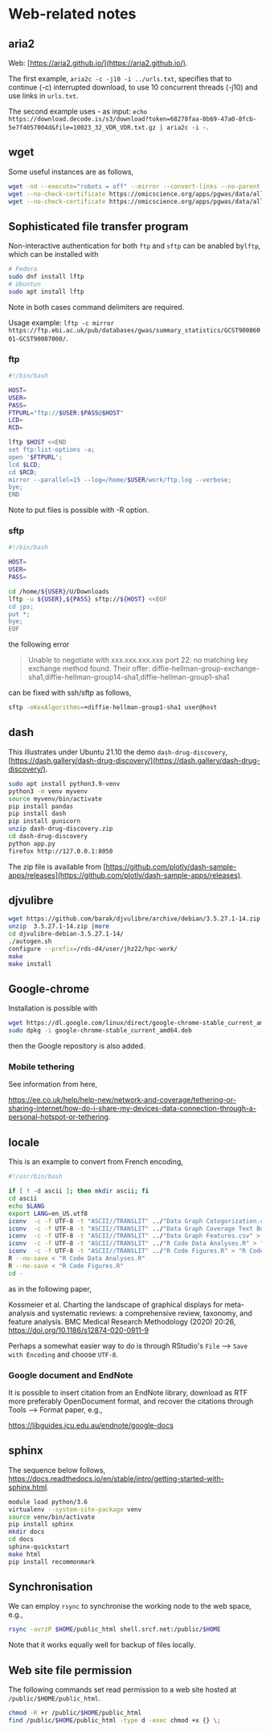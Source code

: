 # Web-related notes

## aria2

Web: [https://aria2.github.io/](https://aria2.github.io/).

The first example, `aria2c -c -j10 -i ../urls.txt`, specifies that to continue (-c) interrupted download, to use 10 concurrent threads (-j10) and use links in `urls.txt`.

The second example uses - as input: `echo https://download.decode.is/s3/download?token=68278faa-0b69-47a0-8fcb-5e7f4057004d&file=10023_32_VDR_VDR.txt.gz | aria2c -i -`.

## wget

Some useful instances are as follows,
```bash
wget -nd --execute="robots = off" --mirror --convert-links --no-parent --wait=5 http://ftp.ebi.ac.uk/pub/databases/spot/eQTL/csv/GTEx_V8/ge/
wget --no-check-certificate https://omicscience.org/apps/pgwas/data/all.grch37.tabix.gz
wget --no-check-certificate https://omicscience.org/apps/pgwas/data/all.grch37.tabix.gz.tbi
```

## Sophisticated file transfer program

Non-interactive authentication for both `ftp` and `sftp` can be anabled by`lftp`, which can be installed with
```bash
# Fedora
sudo dnf install lftp
# Ubuntun
sudo apt install lftp
```
Note in both cases command delimiters are required.

Usage example: `lftp -c mirror https://ftp.ebi.ac.uk/pub/databases/gwas/summary_statistics/GCST90086001-GCST90087000/`.

### ftp

```bash
#!/bin/bash

HOST=
USER=
PASS=
FTPURL="ftp://$USER:$PASS@$HOST"
LCD=
RCD=

lftp $HOST <<END
set ftp:list-options -a;
open '$FTPURL';
lcd $LCD;
cd $RCD;
mirror --parallel=15 --log=/home/$USER/work/ftp.log --verbose;
bye;
END
```
Note to put files is possible with -R option.

### sftp

```bash
#!/bin/bash

HOST=
USER=
PASS=

cd /home/${USER}/U/Downloads
lftp -u ${USER},${PASS} sftp://${HOST} <<EOF
cd jps;
put *;
bye;
EOF
```

the following error
> Unable to negotiate with xxx.xxx.xxx.xxx port 22: no matching key exchange method found. Their offer: diffie-hellman-group-exchange-sha1,diffie-hellman-group14-sha1,diffie-hellman-group1-sha1

can be fixed with ssh/sftp as follows,
```bash
sftp -oKexAlgorithms=+diffie-hellman-group1-sha1 user@host
```

## dash

This illustrates under Ubuntu 21.10 the demo `dash-drug-discovery`, [https://dash.gallery/dash-drug-discovery/](https://dash.gallery/dash-drug-discovery/).

```bash
sudo apt install python3.9-venv
python3 -m venv myvenv
source myvenv/bin/activate
pip install pandas
pip install dash
pip install gunicorn
unzip dash-drug-discovery.zip
cd dash-drug-discovery
python app.py
firefox http://127.0.0.1:8050
```

The zip file is available from [https://github.com/plotly/dash-sample-apps/releases](https://github.com/plotly/dash-sample-apps/releases).


## djvulibre

```bash
wget https://github.com/barak/djvulibre/archive/debian/3.5.27.1-14.zip
unzip  3.5.27.1-14.zip |more
cd djvulibre-debian-3.5.27.1-14/
./autogen.sh
configure --prefix=/rds-d4/user/jhz22/hpc-work/
make
make install
```

## Google-chrome

Installation is possible with
```bash
wget https://dl.google.com/linux/direct/google-chrome-stable_current_amd64.deb
sudo dpkg -i google-chrome-stable_current_amd64.deb
```
then the Google repository is also added.

### Mobile tethering

See information from here,

https://ee.co.uk/help/help-new/network-and-coverage/tethering-or-sharing-internet/how-do-i-share-my-devices-data-connection-through-a-personal-hotspot-or-tethering.

## locale

This is an example to convert from French encoding,

```bash
#!/usr/bin/bash

if [ ! -d ascii ]; then mkdir ascii; fi
cd ascii
echo $LANG
export LANG=en_US.utf8
iconv  -c -f UTF-8 -t "ASCII//TRANSLIT" ../"Data Graph Categorization.csv" > "Data Graph Categorization.csv"
iconv  -c -f UTF-8 -t "ASCII//TRANSLIT" ../"Data Graph Coverage Text Books 1980-2016.csv" > "Data Graph Coverage Text Books 1980-2016.csv"
iconv  -c -f UTF-8 -t "ASCII//TRANSLIT" ../"Data Graph Features.csv" > "Data Graph Features.csv"
iconv  -c -f UTF-8 -t "ASCII//TRANSLIT" ../"R Code Data Analyses.R" > "R Code Data Analyses.R" # needs comment on -prev_p[order(-prev_p[,3]),]
iconv  -c -f UTF-8 -t "ASCII//TRANSLIT" ../"R Code Figures.R" > "R Code Figures.R"
R --no-save < "R Code Data Analyses.R"
R --no-save < "R Code Figures.R"
cd -
```

as in the following paper,

Kossmeier et al. Charting the landscape of graphical displays for meta-analysis and systematic reviews: a comprehensive review, taxonomy, and feature analysis. BMC Medical Research Methodology (2020) 20:26, https://doi.org/10.1186/s12874-020-0911-9

Perhaps a somewhat easier way to do is through RStudio's `File` --> `Save with Encoding` and choose `UTF-8`.

### Google document and EndNote

It is possible to insert citation from an EndNote library, download as RTF more preferably OpenDocument format, and recover the citations through Tools --> Format paper, e.g.,

https://libguides.jcu.edu.au/endnote/google-docs

## sphinx

The sequence below follows,  https://docs.readthedocs.io/en/stable/intro/getting-started-with-sphinx.html.
```bash
module load python/3.6
virtualenv --system-site-package venv
source venv/bin/activate
pip install sphinx
mkdir docs
cd docs
sphinx-quickstart
make html
pip install recommonmark
```

## Synchronisation

We can employ `rsync` to synchronise the working node to the web space, e.g.,
```bash
rsync -avrzP $HOME/public_html shell.srcf.net:/public/$HOME
```
Note that it works equally well for backup of files locally.

## Web site file permission

The following commands set read permission to a web site hosted at `/public/$HOME/public_html`.
```bash
chmod -R +r /public/$HOME/public_html
find /public/$HOME/public_html -type d -exec chmod +x {} \;
```
